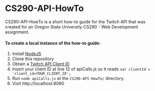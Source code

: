 # CS290-API-HowTo

CS290-API-HowTo is a short how-to guide for the Twitch API that was created for an Oregon State University CS290 - Web Development assignment.

#### To create a local instance of the how-to guide:  
1. Install [NodeJS](https://nodejs.org/)
2. Clone this repository
3. Obtain a [Twitch API Client ID](https://www.twitch.tv/settings/connections)
4. Insert your client ID at line 12 of apiCalls.js so it reads `var clientId = 'client_id=YOUR_CLIENT_ID';`
5. Run `node apiCalls.js` at the `CS290-API-HowTo/` directory.
6. Visit http://localhost:8080
